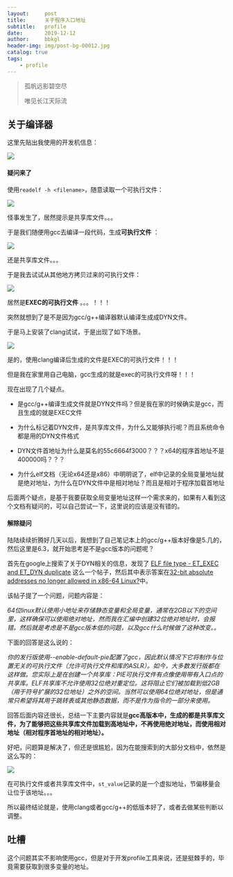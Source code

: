 ```yaml
---
layout:     post
title:      关于程序入口地址			
subtitle:   profile
date:       2019-12-12
author:     bbkgl
header-img: img/post-bg-00012.jpg
catalog: true
tags:
    - profile
---
```


>孤帆远影碧空尽
>
>唯见长江天际流 

## 关于编译器

这里先贴出我使用的开发机信息：

![](https://pic3.superbed.cn/item/5df2404f1f8f59f4d6befd4a.jpg)

#### 疑问来了

使用`readelf -h <filename>`，随意读取一个可执行文件：

![](https://pic3.superbed.cn/item/5df240aa1f8f59f4d6bf956d.jpg)

怪事发生了，居然提示是共享库文件。。。

于是我们随便用gcc去编译一段代码，生成**可执行文件** ：

![](https://pic1.superbed.cn/item/5df240aa1f8f59f4d6bf956d.jpg)

还是共享库文件。。。

于是我去试试从其他地方拷贝过来的可执行文件：

![](https://pic.superbed.cn/item/5df2410a1f8f59f4d6c05ddc.jpg)

居然是**EXEC的可执行文件** 。。。！！！

突然就想到了是不是因为gcc/g++编译器默认编译生成成DYN文件。

于是马上安装了clang试试，于是出现了如下场景。

![](https://pic.superbed.cn/item/5df2413a1f8f59f4d6c0c321.jpg)

是的，使用clang编译后生成的文件是EXEC的可执行文件！！！

但是我在家里用自己电脑，gcc生成的就是exec的可执行文件呀！！！

现在出现了几个疑点。

- 是gcc/g++编译生成文件就是DYN文件吗？但是我在家的时候确实是gcc，而且生成的就是EXEC文件

- 为什么标记着DYN文件，是共享库文件，为什么又能够执行呢？而且系统命令都是用的DYN文件格式

- DYN文件首地址为什么是莫名的55c6664f3000？？？x64的程序首地址不是400000吗？？？

- 为什么elf文档（无论x64还是x86）中明明说了，elf中记录的全局变量地址就是绝对地址，为什么在DYN文件中是相对地址？而且是相对于程序加载首地址

后面两个疑点，是基于我要获取全局变量地址这样一个需求来的，如果有人看到这个文档有疑问的，可以自己尝试一下，这里说的应该是没有错的。

#### 解除疑问

陆陆续续折腾好几天以后，我想到了自己笔记本上的gcc/g++版本好像是5.几的，然后这里是6.3，就开始思考是不是gcc版本的问题呢？

首先在google上搜索了关于DYN相关的信息，发现了 [ELF file type - ET_EXEC and ET_DYN duplicate](https://stackoverflow.com/questions/50303305/elf-file-type-et-exec-and-et-dyn) 这么一个帖子，然后其中表示答案在[32-bit absolute addresses no longer allowed in x86-64 Linux?](https://stackoverflow.com/questions/43367427/32-bit-absolute-addresses-no-longer-allowed-in-x86-64-linux)中。

该帖子提了一个问题，问题内容是：

*64位linux默认使用小地址来存储静态变量和全局变量，通常在2GB以下的空间里，这样确保可以使用绝对地址，然而我在汇编中创建32位绝对地址时，会报错。然后就是考虑是不是gcc版本低的问题，以及gcc什么时候做了这种改变。。*

下面的回答是这么说的：

*你的发行版使用--enable-default-pie配置了gcc，因此默认情况下它将制作与位置无关的可执行文件（允许可执行文件和库的ASLR）。如今，大多数发行版都在这样做。您实际上是在创建一个共享库：PIE可执行文件有点像使用带有入口点的共享库。ELF共享库不允许使用32位绝对重定位。这将阻止它们被加载到低2GB（用于符号扩展的32位地址）之外的空间。当然可以使用64位绝对地址，但是通常只希望将其用于跳转表或其他静态数据，而不是作为指令的一部分来使用。* 

回答后面内容还很长，总结一下主要内容就是**gcc高版本中，生成的都是共享库文件，为了能够把这些共享库文件加载到高地址中，不再使用绝对地址，而使用相对地址（相对程序首地址的相对地址）。** 

好吧，问题算是解决了，但还是很尴尬，因为在能搜索到的大部分文档中，依然是这么写的：

![](https://pic2.superbed.cn/item/5df241e31f8f59f4d6c1dc6d.jpg)

在可执行文件或者共享库文件中，`st_value`记录的是一个虚拟地址，节偏移量会让位于该地址。。。

所以最终结论就是，使用clang或者gcc/g++的低版本好了，或者去做某些判断以调整。

## 吐槽

这个问题其实不影响使用gcc，但是对于开发profile工具来说，还是挺棘手的，毕竟需要获取到很多变量的地址。
